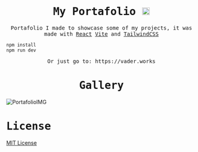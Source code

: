 <h1 align="center">
    <samp> My Portafolio <a href="https://vader-7.github.io/Ty-Works/" target="_blank">
        <img src="https://user-images.githubusercontent.com/66812754/208713388-aff1c2ca-eee3-4c98-bb3e-24c3bdbcb863.png" alt="Ty-Works" width="20px" height="20px">
    </a></samp>
</h1>

<p align="center" >
<samp>
     Portafolio I made to showcase some of my projects, it was made with <a href="https://reactjs.org" target="_blank">React</a> <a href="https://vitejs.dev" target="_blank">Vite</a> and <a href="https://tailwindcss.com/" target="_blank">TailwindCSS</a>
    </samp>
</p>

<samp>

```
npm install 
npm run dev
```
</samp>
<p align="center" >
<samp>
     Or just go to: https://vader.works
    </samp>
</p>
<h1 align="center">
    <samp>Gallery</samp>
</h1>

![PortafolioIMG](https://user-images.githubusercontent.com/66812754/208838587-da9af350-6601-48a4-a53e-45dc66f3d832.jpg)

<h1 align="start">
    <samp>License</samp>
    
</h1>
<p align="center">
 <samp>

[MIT License](LICENSE)
</samp>
</p>


